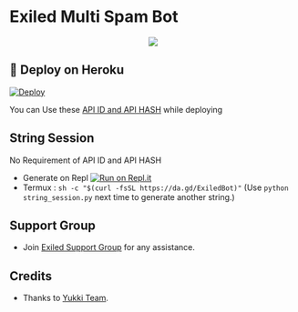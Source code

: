 # Exiled Multi Spam Bot 

<p align="center">
  <img src="https://telegra.ph/file/ddde6158d981709d5ad82.jpg">
</p>

## 🚀 Deploy on Heroku 
[![Deploy](https://www.herokucdn.com/deploy/button.svg)](https://dashboard.heroku.com/new?template=https%3A%2F%2Fgithub.com%2FTeamExiled%2FExiledMultiSpamBot)

You can Use these [API ID and API HASH](https://t.me/Exiledfighters/1184) while deploying

## String Session
No Requirement of API ID and API HASH

   - Generate on Repl [![Run on Repl.it](https://repl.it/badge/github/ExiledBot/ExiledSpamBot)](https://replit.com/@ExiledBot/ExiledSpamBot)
   - Termux : `sh -c "$(curl -fsSL https://da.gd/ExiledBot)"` (Use `python string_session.py` next time to generate another string.)


## Support Group
   - Join [Exiled Support Group](https://t.me/Exiledfighters) for any assistance.
## Credits
   - Thanks to [Yukki Team](https://github.com/yukkiBot).


